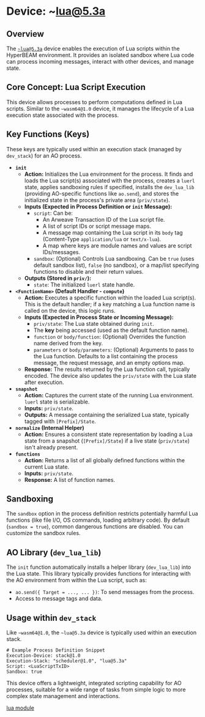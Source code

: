 # Device: ~lua@5.3a

## Overview

The [`~lua@5.3a`](../resources/source-code/dev_lua.md) device enables the execution of Lua scripts within the HyperBEAM environment. It provides an isolated sandbox where Lua code can process incoming messages, interact with other devices, and manage state.

## Core Concept: Lua Script Execution

This device allows processes to perform computations defined in Lua scripts. Similar to the `~wasm64@1.0` device, it manages the lifecycle of a Lua execution state associated with the process.

## Key Functions (Keys)

These keys are typically used within an execution stack (managed by `dev_stack`) for an AO process.

*   **`init`**
    *   **Action:** Initializes the Lua environment for the process. It finds and loads the Lua script(s) associated with the process, creates a `luerl` state, applies sandboxing rules if specified, installs the `dev_lua_lib` (providing AO-specific functions like `ao.send`), and stores the initialized state in the process's private area (`priv/state`).
    *   **Inputs (Expected in Process Definition or `init` Message):**
        *   `script`: Can be:
            *   An Arweave Transaction ID of the Lua script file.
            *   A list of script IDs or script message maps.
            *   A message map containing the Lua script in its `body` tag (Content-Type `application/lua` or `text/x-lua`).
            *   A map where keys are module names and values are script IDs/messages.
        *   `sandbox`: (Optional) Controls Lua sandboxing. Can be `true` (uses default sandbox list), `false` (no sandbox), or a map/list specifying functions to disable and their return values.
    *   **Outputs (Stored in `priv/`):**
        *   `state`: The initialized `luerl` state handle.
*   **`<FunctionName>` (Default Handler - `compute`)**
    *   **Action:** Executes a specific function within the loaded Lua script(s). This is the default handler; if a key matching a Lua function name is called on the device, this logic runs.
    *   **Inputs (Expected in Process State or Incoming Message):**
        *   `priv/state`: The Lua state obtained during `init`.
        *   The **key** being accessed (used as the default function name).
        *   `function` or `body/function`: (Optional) Overrides the function name derived from the key.
        *   `parameters` or `body/parameters`: (Optional) Arguments to pass to the Lua function. Defaults to a list containing the process message, the request message, and an empty options map.
    *   **Response:** The results returned by the Lua function call, typically encoded. The device also updates the `priv/state` with the Lua state after execution.
*   **`snapshot`**
    *   **Action:** Captures the current state of the running Lua environment. `luerl` state is serializable.
    *   **Inputs:** `priv/state`.
    *   **Outputs:** A message containing the serialized Lua state, typically tagged with `[Prefix]/State`.
*   **`normalize` (Internal Helper)**
    *   **Action:** Ensures a consistent state representation by loading a Lua state from a snapshot (`[Prefix]/State`) if a live state (`priv/state`) isn't already present.
*   **`functions`**
    *   **Action:** Returns a list of all globally defined functions within the current Lua state.
    *   **Inputs:** `priv/state`.
    *   **Response:** A list of function names.

## Sandboxing

The `sandbox` option in the process definition restricts potentially harmful Lua functions (like file I/O, OS commands, loading arbitrary code). By default (`sandbox = true`), common dangerous functions are disabled. You can customize the sandbox rules.

## AO Library (`dev_lua_lib`)

The `init` function automatically installs a helper library (`dev_lua_lib`) into the Lua state. This library typically provides functions for interacting with the AO environment from within the Lua script, such as:

*   `ao.send({ Target = ..., ... })`: To send messages from the process.
*   Access to message tags and data.

## Usage within `dev_stack`

Like `~wasm64@1.0`, the `~lua@5.3a` device is typically used within an execution stack.

```text
# Example Process Definition Snippet
Execution-Device: stack@1.0
Execution-Stack: "scheduler@1.0", "lua@5.3a"
Script: <LuaScriptTxID>
Sandbox: true
```

This device offers a lightweight, integrated scripting capability for AO processes, suitable for a wide range of tasks from simple logic to more complex state management and interactions.

[lua module](../resources/source-code/dev_lua.md)
